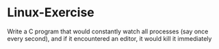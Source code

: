# Linux-Exercise
 Write a C program that would constantly watch all processes (say once every second), and if it encountered an editor, it would kill it immediately
